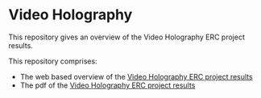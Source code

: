 # Video Holography

This repository gives an overview of the Video Holography ERC project results.

This repository comprises:
* The web based overview of the [Video Holography ERC project results](https://jangenoe.github.io/VideoHolography)
* The pdf of the [Video Holography ERC project results](https://jangenoe.github.io/VideoHolography/pdf/VideoHolography.pdf)

